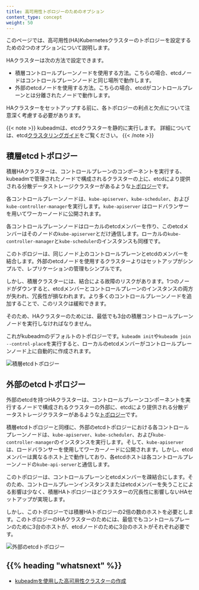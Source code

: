 ```yaml
---
title: 高可用性トポロジーのためのオプション
content_type: concept
weight: 50
---
```


<!-- overview -->

このページでは、高可用性(HA)Kubernetesクラスターのトポロジーを設定するための2つのオプションについて説明します。

HAクラスターは次の方法で設定できます。

- 積層コントロールプレーンノードを使用する方法。こちらの場合、etcdノードはコントロールプレーンノードと同じ場所で動作します。
- 外部のetcdノードを使用する方法。こちらの場合、etcdがコントロールプレーンとは分離されたノードで動作します。

HAクラスターをセットアップする前に、各トポロジーの利点と欠点について注意深く考慮する必要があります。

{{< note >}}
kubeadmは、etcdクラスターを静的に実行します。
詳細については、etcd[クラスタリングガイド](https://github.com/etcd-io/etcd/blob/release-3.4/Documentation/op-guide/clustering.md#static)をご覧ください。
{{< /note >}}

<!-- body -->

## 積層etcdトポロジー

積層HAクラスターは、コントロールプレーンのコンポーネントを実行する、kubeadmで管理されたノードで構成されるクラスターの上に、etcdにより提供される分散データストレージクラスターがあるような[トポロジー](https://en.wikipedia.org/wiki/Network_topology)です。

各コントロールプレーンノードは、`kube-apiserver`、`kube-scheduler`、および`kube-controller-manager`を実行します。`kube-apiserver` はロードバランサーを用いてワーカーノードに公開されます。

各コントロールプレーンノードはローカルのetcdメンバーを作り、このetcdメンバーはそのノードの`kube-apiserver`とだけ通信します。ローカルの`kube-controller-manager`と`kube-scheduler`のインスタンスも同様です。

このトポロジーは、同じノード上のコントロールプレーンとetcdのメンバーを結合します。外部のetcdノードを使用するクラスターよりはセットアップがシンプルで、レプリケーションの管理もシンプルです。

しかし、積層クラスターには、結合による故障のリスクがあります。1つのノードがダウンすると、etcdメンバーとコントロールプレーンのインスタンスの両方が失われ、冗長性が損なわれます。より多くのコントロールプレーンノードを追加することで、このリスクは緩和できます。

そのため、HAクラスターのためには、最低でも3台の積層コントロールプレーンノードを実行しなければなりません。

これがkubeadmのデフォルトのトポロジーです。`kubeadm init`や`kubeadm join --control-place`を実行すると、ローカルのetcdメンバーがコントロールプレーンノード上に自動的に作成されます。

![積層etcdトポロジー](/images/kubeadm/kubeadm-ha-topology-stacked-etcd.svg)

## 外部のetcdトポロジー

外部のetcdを持つHAクラスターは、コントロールプレーンコンポーネントを実行するノードで構成されるクラスターの外部に、etcdにより提供される分散データストレージクラスターがあるような[トポロジー](https://en.wikipedia.org/wiki/Network_topology)です。

積層etcdトポロジーと同様に、外部のetcdトポロジーにおける各コントロールプレーンノードは、`kube-apiserver`、`kube-scheduler`、および`kube-controller-manager`のインスタンスを実行します。そして、`kube-apiserver`は、ロードバランサーを使用してワーカーノードに公開されます。しかし、etcdメンバーは異なるホスト上で動作しており、各etcdホストは各コントロールプレーンノードの`kube-api-server`と通信します。

このトポロジーは、コントロールプレーンとetcdメンバーを疎結合にします。そのため、コントロールプレーンインスタンスまたはetcdメンバーを失うことによる影響は少なく、積層HAトポロジーほどクラスターの冗長性に影響しないHAセットアップが実現します。

しかし、このトポロジーでは積層HAトポロジーの2倍の数のホストを必要とします。このトポロジーのHAクラスターのためには、最低でもコントロールプレーンのために3台のホストが、etcdノードのために3台のホストがそれぞれ必要です。

![外部のetcdトポロジー](/images/kubeadm/kubeadm-ha-topology-external-etcd.svg)



## {{% heading "whatsnext" %}}


- [kubeadmを使用した高可用性クラスターの作成](/ja/docs/setup/production-environment/tools/kubeadm/high-availability/)


